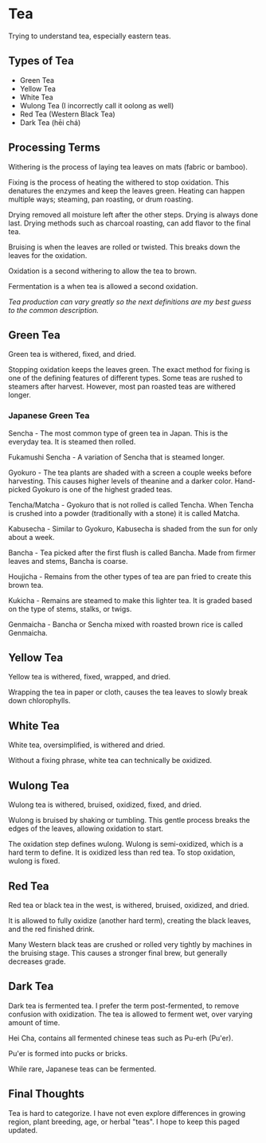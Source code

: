 # Tea

Trying to understand tea, especially eastern teas.

## Types of Tea

- Green Tea
- Yellow Tea
- White Tea
- Wulong Tea (I incorrectly call it oolong as well)
- Red Tea (Western Black Tea)
- Dark Tea (hēi chá)

## Processing Terms

Withering is the process of laying tea leaves on mats (fabric or bamboo).

Fixing is the process of heating the withered to stop oxidation. This denatures the enzymes and keep the leaves green. Heating can happen multiple ways; steaming, pan roasting, or drum roasting.

Drying removed all moisture left after the other steps. Drying is always done last. Drying methods such as charcoal roasting, can add flavor to the final tea. 

Bruising is when the leaves are rolled or twisted. This breaks down the leaves for the oxidation.

Oxidation is a second withering to allow the tea to brown.

Fermentation is a when tea is allowed a second oxidation.

*Tea production can vary greatly so the next definitions are my best guess to the common description.*

## Green Tea

Green tea is withered, fixed, and dried.

Stopping oxidation keeps the leaves green. The exact method for fixing is one of the defining features of different types. Some teas are rushed to steamers after harvest. However, most pan roasted teas are withered longer.

### Japanese Green Tea

Sencha - The most common type of green tea in Japan. This is the everyday tea. It is steamed then rolled.

Fukamushi Sencha - A variation of Sencha that is steamed longer.

Gyokuro - The tea plants are shaded with a screen a couple weeks before harvesting. This causes higher levels of theanine and a darker color. Hand-picked Gyokuro is one of the highest graded teas.

Tencha/Matcha - Gyokuro that is not rolled is called Tencha. When Tencha is crushed into a powder (traditionally with a stone) it is called Matcha. 

Kabusecha - Similar to Gyokuro, Kabusecha is shaded from the sun for only about a week.

Bancha - Tea picked after the first flush is called Bancha. Made from firmer leaves and stems, Bancha is coarse.

Houjicha - Remains from the other types of tea are pan fried to create this brown tea.

Kukicha - Remains are steamed to make this lighter tea. It is graded based on the type of stems, stalks, or twigs.

Genmaicha - Bancha or Sencha mixed with roasted brown rice is called Genmaicha.

## Yellow Tea

Yellow tea is withered, fixed, wrapped, and dried.

Wrapping the tea in paper or cloth, causes the tea leaves to slowly break down chlorophylls. 

## White Tea

White tea, oversimplified, is withered and dried.

Without a fixing phrase, white tea can technically be oxidized. 

## Wulong Tea

Wulong tea is withered, bruised, oxidized, fixed, and dried.

Wulong is bruised by shaking or tumbling. This gentle process breaks the edges of the leaves, allowing oxidation to start. 

The oxidation step defines wulong. Wulong is semi-oxidized, which is a hard term to define. It is oxidized less than red tea. To stop oxidation, wulong is fixed.

## Red Tea

Red tea or black tea in the west, is withered, bruised, oxidized, and dried.

It is allowed to fully oxidize (another hard term), creating the black leaves, and the red finished drink.

Many Western black teas are crushed or rolled very tightly by machines in the bruising stage. This causes a stronger final brew, but generally decreases grade.

## Dark Tea

Dark tea is fermented tea. I prefer the term post-fermented, to remove confusion with oxidization. The tea is allowed to ferment wet, over varying amount of time.

Hei Cha, contains all fermented chinese teas such as Pu-erh (Pu'er). 

Pu'er is formed into pucks or bricks. 

While rare, Japanese teas can be fermented.

## Final Thoughts

Tea is hard to categorize. I have not even explore differences in growing region, plant breeding, age, or herbal "teas". I hope to keep this paged updated. 
